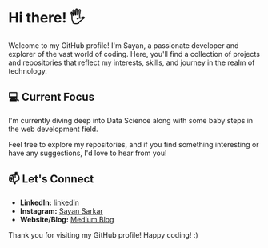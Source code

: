# Hi there! 🖐️

Welcome to my GitHub profile! I'm Sayan, a passionate developer and explorer of the vast world of coding. Here, you'll find a collection of projects and repositories that reflect my interests, skills, and journey in the realm of technology.

## 💻 Current Focus

I'm currently diving deep into Data Science along with some baby steps in the web development field.

Feel free to explore my repositories, and if you find something interesting or have any suggestions, I'd love to hear from you!

## 📫 Let's Connect

- **LinkedIn:** [linkedin](https://www.linkedin.com/in/sayan-sarkar-3817a4218/)
- **Instagram:** [Sayan Sarkar](https://www.instagram.com/sarkar.sayan01/) 
- **Website/Blog:** [Medium Blog](https://ky13-troj.medium.com/)

Thank you for visiting my GitHub profile! Happy coding! :)

